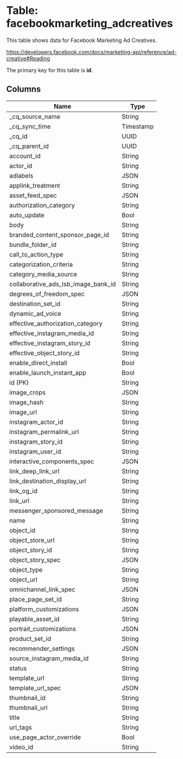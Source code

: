 # Table: facebookmarketing_adcreatives

This table shows data for Facebook Marketing Ad Creatives.

https://developers.facebook.com/docs/marketing-api/reference/ad-creative#Reading

The primary key for this table is **id**.

## Columns

| Name          | Type          |
| ------------- | ------------- |
|_cq_source_name|String|
|_cq_sync_time|Timestamp|
|_cq_id|UUID|
|_cq_parent_id|UUID|
|account_id|String|
|actor_id|String|
|adlabels|JSON|
|applink_treatment|String|
|asset_feed_spec|JSON|
|authorization_category|String|
|auto_update|Bool|
|body|String|
|branded_content_sponsor_page_id|String|
|bundle_folder_id|String|
|call_to_action_type|String|
|categorization_criteria|String|
|category_media_source|String|
|collaborative_ads_lsb_image_bank_id|String|
|degrees_of_freedom_spec|JSON|
|destination_set_id|String|
|dynamic_ad_voice|String|
|effective_authorization_category|String|
|effective_instagram_media_id|String|
|effective_instagram_story_id|String|
|effective_object_story_id|String|
|enable_direct_install|Bool|
|enable_launch_instant_app|Bool|
|id (PK)|String|
|image_crops|JSON|
|image_hash|String|
|image_url|String|
|instagram_actor_id|String|
|instagram_permalink_url|String|
|instagram_story_id|String|
|instagram_user_id|String|
|interactive_components_spec|JSON|
|link_deep_link_url|String|
|link_destination_display_url|String|
|link_og_id|String|
|link_url|String|
|messenger_sponsored_message|String|
|name|String|
|object_id|String|
|object_store_url|String|
|object_story_id|String|
|object_story_spec|JSON|
|object_type|String|
|object_url|String|
|omnichannel_link_spec|JSON|
|place_page_set_id|String|
|platform_customizations|JSON|
|playable_asset_id|String|
|portrait_customizations|JSON|
|product_set_id|String|
|recommender_settings|JSON|
|source_instagram_media_id|String|
|status|String|
|template_url|String|
|template_url_spec|JSON|
|thumbnail_id|String|
|thumbnail_url|String|
|title|String|
|url_tags|String|
|use_page_actor_override|Bool|
|video_id|String|